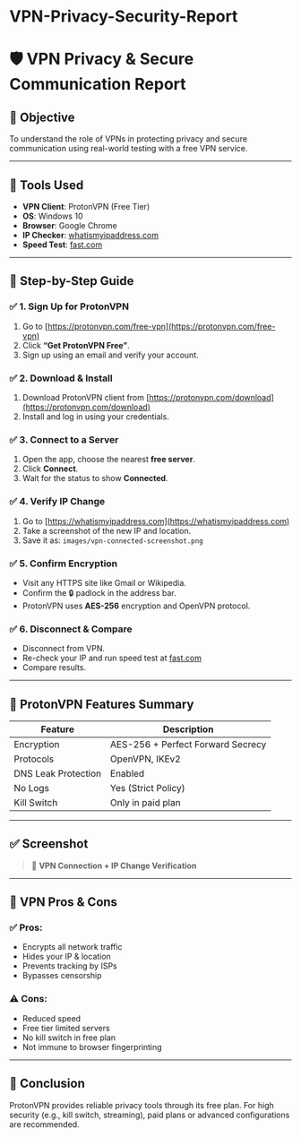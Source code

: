 # VPN-Privacy-Security-Report
# 🛡️ VPN Privacy & Secure Communication Report

## 🎯 Objective  
To understand the role of VPNs in protecting privacy and secure communication using real-world testing with a free VPN service.

---

## 🧰 Tools Used

- **VPN Client**: ProtonVPN (Free Tier)
- **OS**: Windows 10
- **Browser**: Google Chrome
- **IP Checker**: [whatismyipaddress.com](https://whatismyipaddress.com)
- **Speed Test**: [fast.com](https://fast.com)

---

## 🧭 Step-by-Step Guide

### ✅ 1. Sign Up for ProtonVPN
1. Go to [https://protonvpn.com/free-vpn](https://protonvpn.com/free-vpn)
2. Click **“Get ProtonVPN Free”**.
3. Sign up using an email and verify your account.

### ✅ 2. Download & Install
1. Download ProtonVPN client from [https://protonvpn.com/download](https://protonvpn.com/download)
2. Install and log in using your credentials.

### ✅ 3. Connect to a Server
1. Open the app, choose the nearest **free server**.
2. Click **Connect**.
3. Wait for the status to show **Connected**.

### ✅ 4. Verify IP Change
1. Go to [https://whatismyipaddress.com](https://whatismyipaddress.com)
2. Take a screenshot of the new IP and location.
3. Save it as: `images/vpn-connected-screenshot.png`

### ✅ 5. Confirm Encryption
- Visit any HTTPS site like Gmail or Wikipedia.
- Confirm the 🔒 padlock in the address bar.
- ProtonVPN uses **AES-256** encryption and OpenVPN protocol.

### ✅ 6. Disconnect & Compare
- Disconnect from VPN.
- Re-check your IP and run speed test at [fast.com](https://fast.com)
- Compare results.

---

## 🔐 ProtonVPN Features Summary

| Feature              | Description                          |
|----------------------|--------------------------------------|
| Encryption           | AES-256 + Perfect Forward Secrecy   |
| Protocols            | OpenVPN, IKEv2                      |
| DNS Leak Protection  | Enabled                             |
| No Logs              | Yes (Strict Policy)                 |
| Kill Switch          | Only in paid plan                   |

---

## ✅ Screenshot

> 📸 **VPN Connection + IP Change Verification**



---

## 🧠 VPN Pros & Cons

### ✅ Pros:
- Encrypts all network traffic
- Hides your IP & location
- Prevents tracking by ISPs
- Bypasses censorship

### ⚠️ Cons:
- Reduced speed
- Free tier limited servers
- No kill switch in free plan
- Not immune to browser fingerprinting

---

## 📌 Conclusion
ProtonVPN provides reliable privacy tools through its free plan. For high security (e.g., kill switch, streaming), paid plans or advanced configurations are recommended.


